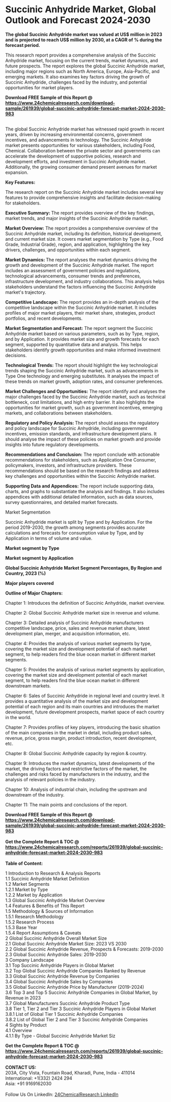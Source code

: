 <h1>Succinic Anhydride Market, Global Outlook and Forecast 2024-2030</h1><p><strong>The global Succinic Anhydride market was valued at US$ million in 2023 and is projected to reach US$ million by 2030, at a CAGR of % during the forecast period.</strong></p><p>
</p><p>This research report provides a comprehensive analysis of the Succinic Anhydride market, focusing on the current trends, market dynamics, and future prospects. The report explores the global Succinic Anhydride market, including major regions such as North America, Europe, Asia-Pacific, and emerging markets. It also examines key factors driving the growth of Succinic Anhydride, challenges faced by the industry, and potential opportunities for market players.</p><div><b>Download FREE Sample of this Report @ 
            <a href="https://www.24chemicalresearch.com/download-sample/261939/global-succinic-anhydride-forecast-market-2024-2030-983">
            https://www.24chemicalresearch.com/download-sample/261939/global-succinic-anhydride-forecast-market-2024-2030-983</a></b></div><br><p>
The global Succinic Anhydride market has witnessed rapid growth in recent years, driven by increasing environmental concerns, government incentives, and advancements in technology. The Succinic Anhydride market presents opportunities for various stakeholders, including Food, Chemical. Collaboration between the private sector and governments can accelerate the development of supportive policies, research and development efforts, and investment in Succinic Anhydride market. Additionally, the growing consumer demand present avenues for market expansion.</p><p>
<strong>Key Features:</strong></p><p>
The research report on the Succinic Anhydride market includes several key features to provide comprehensive insights and facilitate decision-making for stakeholders.</p><p>
<strong>Executive Summary: </strong>The report provides overview of the key findings, market trends, and major insights of the Succinic Anhydride market.</p><p>
<strong>Market Overview:</strong> The report provides a comprehensive overview of the Succinic Anhydride market, including its definition, historical development, and current market size. It covers market segmentation by Type (e.g., Food Grade, Industrial Grade), region, and application, highlighting the key drivers, challenges, and opportunities within each segment.</p><p>
<strong>Market Dynamics: </strong>The report analyses the market dynamics driving the growth and development of the Succinic Anhydride market. The report includes an assessment of government policies and regulations, technological advancements, consumer trends and preferences, infrastructure development, and industry collaborations. This analysis helps stakeholders understand the factors influencing the Succinic Anhydride market's trajectory.</p><p>
<strong>Competitive Landscape:</strong> The report provides an in-depth analysis of the competitive landscape within the Succinic Anhydride market. It includes profiles of major market players, their market share, strategies, product portfolios, and recent developments.</p><p>
<strong>Market Segmentation and Forecast:</strong> The report segment the Succinic Anhydride market based on various parameters, such as by Type, region, and by Application. It provides market size and growth forecasts for each segment, supported by quantitative data and analysis. This helps stakeholders identify growth opportunities and make informed investment decisions.</p><p>
<strong>Technological Trends:</strong> The report should highlight the key technological trends shaping the Succinic Anhydride market, such as advancements in Type One technology and emerging substitutes. It analyses the impact of these trends on market growth, adoption rates, and consumer preferences.</p><p>
<strong>Market Challenges and Opportunities:</strong> The report identify and analyses the major challenges faced by the Succinic Anhydride market, such as technical bottleneck, cost limitations, and high entry barrier. It also highlights the opportunities for market growth, such as government incentives, emerging markets, and collaborations between stakeholders.</p><p>
<strong>Regulatory and Policy Analysis: </strong>The report should assess the regulatory and policy landscape for Succinic Anhydride, including government incentives, emission standards, and infrastructure development plans. It should analyse the impact of these policies on market growth and provide insights into future regulatory developments.</p><p>
<strong>Recommendations and Conclusion:</strong> The report conclude with actionable recommendations for stakeholders, such as Application One Consumer, policymakers, investors, and infrastructure providers. These recommendations should be based on the research findings and address key challenges and opportunities within the Succinic Anhydride market.</p><p>
<strong>Supporting Data and Appendices: </strong>The report include supporting data, charts, and graphs to substantiate the analysis and findings. It also includes appendices with additional detailed information, such as data sources, survey questionnaires, and detailed market forecasts.</p><p>
Market Segmentation</p><p>
Succinic Anhydride market is split by Type and by Application. For the period 2019-2030, the growth among segments provides accurate calculations and forecasts for consumption value by Type, and by Application in terms of volume and value.</p><p>
<strong>Market segment by Type</strong></p><p>
</p><p>
</p><p><strong>Market segment by Application</strong></p><p>
</p><p>
</p><p><strong>Global Succinic Anhydride Market Segment Percentages, By Region and Country, 2023 (%)</strong></p><p>
</p><p>
</p><p><strong>Major players covered</strong></p><p>
</p><p>
</p><p><strong>Outline of Major Chapters:</strong></p><p>
Chapter 1: Introduces the definition of Succinic Anhydride, market overview.</p><p>
Chapter 2: Global Succinic Anhydride market size in revenue and volume.</p><p>
Chapter 3: Detailed analysis of Succinic Anhydride manufacturers competitive landscape, price, sales and revenue market share, latest development plan, merger, and acquisition information, etc.</p><p>
Chapter 4: Provides the analysis of various market segments by type, covering the market size and development potential of each market segment, to help readers find the blue ocean market in different market segments.</p><p>
Chapter 5: Provides the analysis of various market segments by application, covering the market size and development potential of each market segment, to help readers find the blue ocean market in different downstream markets.</p><p>
Chapter 6: Sales of Succinic Anhydride in regional level and country level. It provides a quantitative analysis of the market size and development potential of each region and its main countries and introduces the market development, future development prospects, market space of each country in the world.</p><p>
Chapter 7: Provides profiles of key players, introducing the basic situation of the main companies in the market in detail, including product sales, revenue, price, gross margin, product introduction, recent development, etc.</p><p>
Chapter 8: Global Succinic Anhydride capacity by region &amp; country.</p><p>
Chapter 9: Introduces the market dynamics, latest developments of the market, the driving factors and restrictive factors of the market, the challenges and risks faced by manufacturers in the industry, and the analysis of relevant policies in the industry.</p><p>
Chapter 10: Analysis of industrial chain, including the upstream and downstream of the industry.</p><p>
Chapter 11: The main points and conclusions of the report.</p><div><b>Download FREE Sample of this Report @ 
            <a href="https://www.24chemicalresearch.com/download-sample/261939/global-succinic-anhydride-forecast-market-2024-2030-983">
            https://www.24chemicalresearch.com/download-sample/261939/global-succinic-anhydride-forecast-market-2024-2030-983</a></b></div><br><div><b>Get the Complete Report & TOC @ 
            <a href="https://www.24chemicalresearch.com/reports/261939/global-succinic-anhydride-forecast-market-2024-2030-983">
            https://www.24chemicalresearch.com/reports/261939/global-succinic-anhydride-forecast-market-2024-2030-983</a></b></div><br>
            <b>Table of Content:</b><p>1 Introduction to Research & Analysis Reports<br />
    1.1 Succinic Anhydride Market Definition<br />
    1.2 Market Segments<br />
        1.2.1 Market by Type<br />
        1.2.2 Market by Application<br />
    1.3 Global Succinic Anhydride Market Overview<br />
    1.4 Features & Benefits of This Report<br />
    1.5 Methodology & Sources of Information<br />
        1.5.1 Research Methodology<br />
        1.5.2 Research Process<br />
        1.5.3 Base Year<br />
        1.5.4 Report Assumptions & Caveats<br />
2 Global Succinic Anhydride Overall Market Size<br />
    2.1 Global Succinic Anhydride Market Size: 2023 VS 2030<br />
    2.2 Global Succinic Anhydride Revenue, Prospects & Forecasts: 2019-2030<br />
    2.3 Global Succinic Anhydride Sales: 2019-2030<br />
3 Company Landscape<br />
    3.1 Top Succinic Anhydride Players in Global Market<br />
    3.2 Top Global Succinic Anhydride Companies Ranked by Revenue<br />
    3.3 Global Succinic Anhydride Revenue by Companies<br />
    3.4 Global Succinic Anhydride Sales by Companies<br />
    3.5 Global Succinic Anhydride Price by Manufacturer (2019-2024)<br />
    3.6 Top 3 and Top 5 Succinic Anhydride Companies in Global Market, by Revenue in 2023<br />
    3.7 Global Manufacturers Succinic Anhydride Product Type<br />
    3.8 Tier 1, Tier 2 and Tier 3 Succinic Anhydride Players in Global Market<br />
        3.8.1 List of Global Tier 1 Succinic Anhydride Companies<br />
        3.8.2 List of Global Tier 2 and Tier 3 Succinic Anhydride Companies<br />
4 Sights by Product<br />
    4.1 Overview<br />
        4.1.1 By Type - Global Succinic Anhydride Market Siz</p><div><b>Get the Complete Report & TOC @ 
            <a href="https://www.24chemicalresearch.com/reports/261939/global-succinic-anhydride-forecast-market-2024-2030-983">
            https://www.24chemicalresearch.com/reports/261939/global-succinic-anhydride-forecast-market-2024-2030-983</a></b></div><br><b>CONTACT US:</b><br>
            203A, City Vista, Fountain Road, Kharadi, Pune, India - 411014<br>
            International: +1(332) 2424 294<br>
            Asia: +91 9169162030 <br><br>
            Follow Us On LinkedIn: <a href="https://www.linkedin.com/company/24chemicalresearch/">24ChemicalResearch LinkedIn</a>